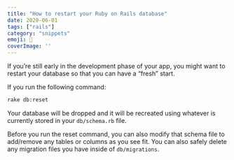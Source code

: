```yaml
---
title: "How to restart your Ruby on Rails database"
date: 2020-06-01
tags: ["rails"]
category: "snippets"
emoji: 🚞
coverImage: ''
--- 
```


If you’re still early in the development phase of your app, you might want to restart your database so that you can have a “fresh” start.

If you run the following command:
```bash
rake db:reset
```
Your database will be dropped and it will be recreated using whatever is currently stored in your `db/schema.rb` file.

Before you run the reset command, you can also modify that schema file to add/remove any tables or columns as you see fit.
You can also safely delete any migration files you have inside of `db/migrations`.
